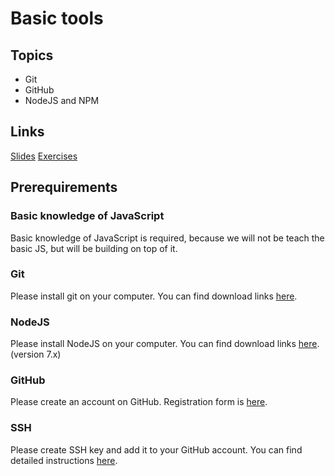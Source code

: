 # Basic tools

## Topics
* Git
* GitHub
* NodeJS and NPM

## Links
[Slides](http://slides.com/ng-slo/workshop-1-basic-tools)
[Exercises](https://github.com/ng-slo/workshop/blob/master/01-basic-tools/exercises.md)

## Prerequirements

### Basic knowledge of JavaScript
Basic knowledge of JavaScript is required, because we will not be teach the basic JS, but will be building on top of it.

### Git
Please install git on your computer. You can find download links [here](https://git-scm.com/downloads).

### NodeJS
Please install NodeJS on your computer. You can find download links [here](https://nodejs.org/en/download/current/). (version 7.x)

### GitHub
Please create an account on GitHub. Registration form is [here](https://github.com/join).

### SSH
Please create SSH key and add it to your GitHub account. You can find detailed instructions [here](https://help.github.com/articles/connecting-to-github-with-ssh/).
